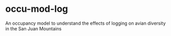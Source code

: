 # occu-mod-log
An occupancy model to understand the effects of logging on avian diversity in the San Juan Mountains
